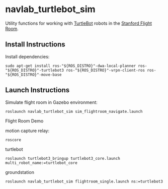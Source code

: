 # navlab_turtlebot_sim

Utility functions for working with [TurtleBot](https://www.robotis.us/turtlebot-3/) robots in the [Stanford Flight Room](https://stanfordflightroom.github.io/).

## Install Instructions

Install dependencies:
```
sudo apt-get install ros-"${ROS_DISTRO}"-dwa-local-planner ros-"${ROS_DISTRO}"-turtlebot3 ros-"${ROS_DISTRO}"-vrpn-client-ros ros-"${ROS_DISTRO}"-move-base
```

## Launch Instructions

Simulate flight room in Gazebo environment:
```
roslaunch navlab_turtlebot_sim sim_flightroom_navigate.launch
```


Flight Room Demo

motion capture relay:
```
roscore
```

turtlebot
```
roslaunch turtlebot3_bringup turtlebot3_core.launch multi_robot_name:=turtlebot_core
```

groundstation
```
roslaunch navlab_turtlebot_sim flightroom_single.launch ns:=turtlebot3
```
